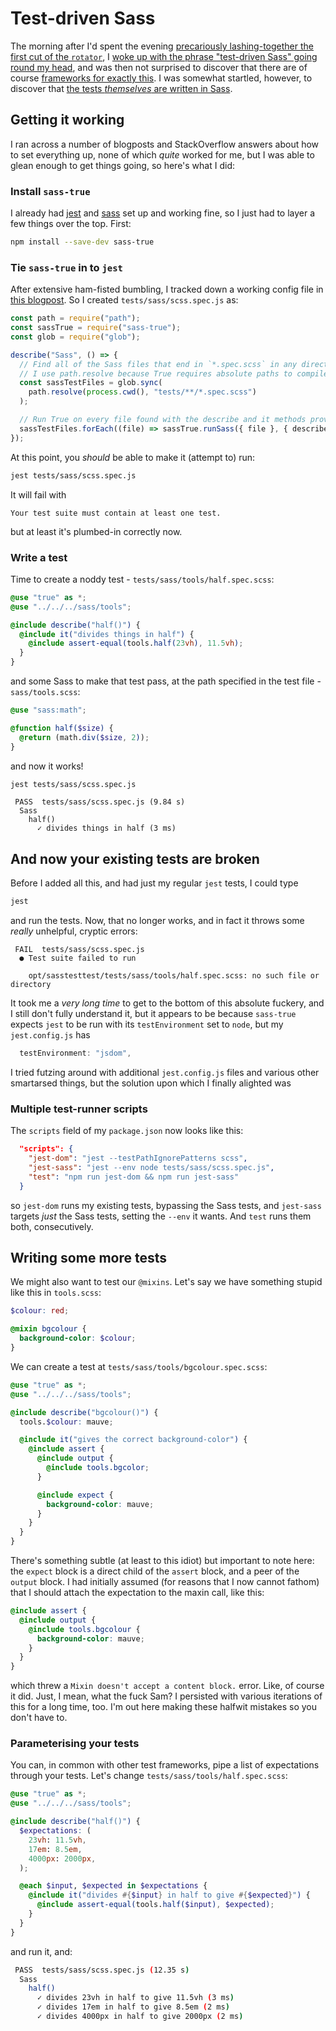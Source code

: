 # Test-driven Sass

The morning after I'd spent the evening [precariously lashing-together the first cut of the `rotator`](https://github.com/pikesley/jlock/blob/84c47f711c13d50507ce6bcf19b6c0f2f36afce0/sass/base/_default.scss#L46-L91), I [woke up with the phrase "test-driven Sass" going round my head](https://twitter.com/pikesley/status/1454759899204923393), and was then not surprised to discover that there are of course [frameworks for exactly this](https://github.com/oddbird/true). I was somewhat startled, however, to discover that [the tests _themselves_ are written in Sass](tests/sass/rotator/one-frame.spec.scss).

## Getting it working

I ran across a number of blogposts and StackOverflow answers about how to set everything up, none of which _quite_ worked for me, but I was able to glean enough to get things going, so here's what I did:

### Install `sass-true`

I already had [jest](https://jestjs.io/) and [sass](https://sass-lang.com/) set up and working fine, so I just had to layer a few things over the top. First:

```bash
npm install --save-dev sass-true
```

### Tie `sass-true` in to `jest`

After extensive ham-fisted bumbling, I tracked down a working config file in [this blogpost](https://www.educative.io/blog/sass-tutorial-unit-testing-with-sass-true#jest). So I created `tests/sass/scss.spec.js` as:

```javascript
const path = require("path");
const sassTrue = require("sass-true");
const glob = require("glob");

describe("Sass", () => {
  // Find all of the Sass files that end in `*.spec.scss` in any directory of this project.
  // I use path.resolve because True requires absolute paths to compile test files.
  const sassTestFiles = glob.sync(
    path.resolve(process.cwd(), "tests/**/*.spec.scss")
  );

  // Run True on every file found with the describe and it methods provided
  sassTestFiles.forEach((file) => sassTrue.runSass({ file }, { describe, it }));
});
```

At this point, you _should_ be able to make it (attempt to) run:

```bash
jest tests/sass/scss.spec.js
```

It will fail with

```
Your test suite must contain at least one test.
```

but at least it's plumbed-in correctly now.

### Write a test

Time to create a noddy test - `tests/sass/tools/half.spec.scss`:

```scss
@use "true" as *;
@use "../../../sass/tools";

@include describe("half()") {
  @include it("divides things in half") {
    @include assert-equal(tools.half(23vh), 11.5vh);
  }
}
```

and some Sass to make that test pass, at the path specified in the test file - `sass/tools.scss`:

```scss
@use "sass:math";

@function half($size) {
  @return (math.div($size, 2));
}
```

and now it works!

```bash
jest tests/sass/scss.spec.js
```

```
 PASS  tests/sass/scss.spec.js (9.84 s)
  Sass
    half()
      ✓ divides things in half (3 ms)
```

## And now your existing tests are broken

Before I added all this, and had just my regular `jest` tests, I could type

```bash
jest
```

and run the tests. Now, that no longer works, and in fact it throws some _really_ unhelpful, cryptic errors:

```
 FAIL  tests/sass/scss.spec.js
  ● Test suite failed to run

    opt/sasstesttest/tests/sass/tools/half.spec.scss: no such file or directory
```

It took me a _very long time_ to get to the bottom of this absolute fuckery, and I still don't fully understand it, but it appears to be because `sass-true` expects `jest` to be run with its `testEnvironment` set to `node`, but my `jest.config.js` has

```javascript
  testEnvironment: "jsdom",
```

I tried futzing around with additional `jest.config.js` files and various other smartarsed things, but the solution upon which I finally alighted was

### Multiple test-runner scripts

The `scripts` field of my `package.json` now looks like this:

```json
  "scripts": {
    "jest-dom": "jest --testPathIgnorePatterns scss",
    "jest-sass": "jest --env node tests/sass/scss.spec.js",
    "test": "npm run jest-dom && npm run jest-sass"
  }
```

so `jest-dom` runs my existing tests, bypassing the Sass tests, and `jest-sass` targets _just_ the Sass tests, setting the `--env` it wants. And `test` runs them both, consecutively.

## Writing some more tests

We might also want to test our `@mixins`. Let's say we have something stupid like this in `tools.scss`:

```scss
$colour: red;

@mixin bgcolour {
  background-color: $colour;
}
```

We can create a test at `tests/sass/tools/bgcolour.spec.scss`:

```scss
@use "true" as *;
@use "../../../sass/tools";

@include describe("bgcolour()") {
  tools.$colour: mauve;

  @include it("gives the correct background-color") {
    @include assert {
      @include output {
        @include tools.bgcolor;
      }

      @include expect {
        background-color: mauve;
      }
    }
  }
}
```

There's something subtle (at least to this idiot) but important to note here: the `expect` block is a direct child of the `assert` block, and a peer of the `output` block. I had initially assumed (for reasons that I now cannot fathom) that I should attach the expectation to the maxin call, like this:

```scss
@include assert {
  @include output {
    @include tools.bgcolour {
      background-color: mauve;
    }
  }
}
```

which threw a `Mixin doesn't accept a content block.` error. Like, of course it did. Just, I mean, what the fuck Sam? I persisted with various iterations of this for a long time, too. I'm out here making these halfwit mistakes so you don't have to.

### Parameterising your tests

You can, in common with other test frameworks, pipe a list of expectations through your tests. Let's change `tests/sass/tools/half.spec.scss`:

```scss
@use "true" as *;
@use "../../../sass/tools";

@include describe("half()") {
  $expectations: (
    23vh: 11.5vh,
    17em: 8.5em,
    4000px: 2000px,
  );

  @each $input, $expected in $expectations {
    @include it("divides #{$input} in half to give #{$expected}") {
      @include assert-equal(tools.half($input), $expected);
    }
  }
}
```

and run it, and:

```bash
 PASS  tests/sass/scss.spec.js (12.35 s)
  Sass
    half()
      ✓ divides 23vh in half to give 11.5vh (3 ms)
      ✓ divides 17em in half to give 8.5em (2 ms)
      ✓ divides 4000px in half to give 2000px (2 ms)
```
